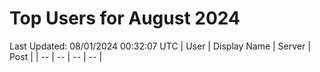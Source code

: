 # Top Users for August 2024
Last Updated: 08/01/2024 00:32:07 UTC
| User | Display Name | Server | Post |
| -- | -- | -- | -- |
